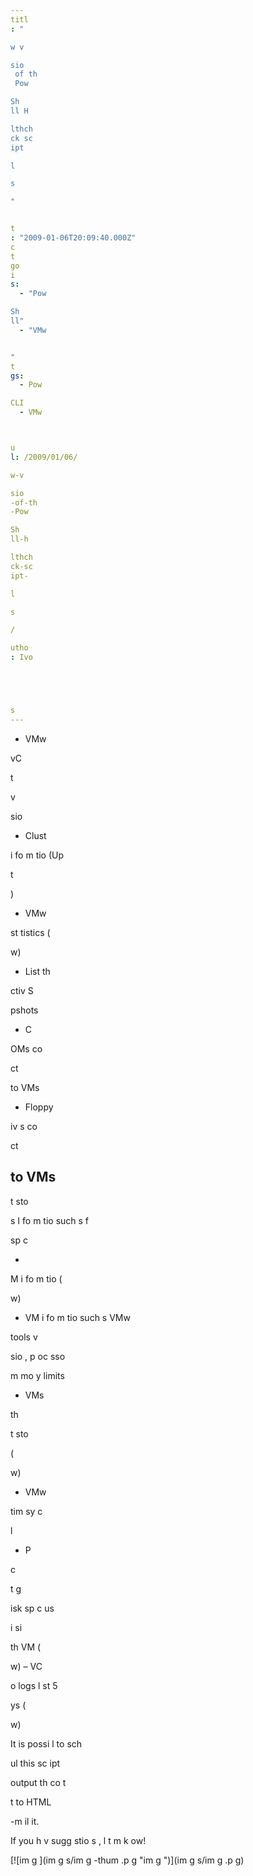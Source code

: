 ```yaml
---
titl
: "

w v

sio
 of th
 Pow

Sh
ll H

lthch
ck sc
ipt 

l

s

"


t
: "2009-01-06T20:09:40.000Z"
c
t
go
i
s: 
  - "Pow

Sh
ll"
  - "VMw


"
t
gs:
  - Pow

CLI
  - VMw



u
l: /2009/01/06/

w-v

sio
-of-th
-Pow

Sh
ll-h

lthch
ck-sc
ipt-

l

s

/

utho
: Ivo 





s
---
```

- VMw


 vC

t

 v

sio

- Clust

 i
fo
m
tio
 (Up

t

)
- VMw


 st
tistics (

w)
- List th
 
ctiv
 S

pshots
- C

OMs co


ct

 to VMs
- Floppy 

iv
s co


ct

 to VMs
- 

t
sto

s I
fo
m
tio
 such 
s f


 sp
c
  
- 

M i
fo
m
tio
 (

w)
- VM i
fo
m
tio
 such 
s VMw


 tools v

sio
, p
oc
sso
 


 m
mo
y limits
- VMs 


 th


 

t
sto

 (

w)
- VMw


 tim
sy
c 



l


- P

c

t
g
 
isk sp
c
 us

 i
si

 th
 VM (

w)
– VC 


o
 logs l
st 5 

ys (

w)

It is possi
l
 to sch

ul
 this sc
ipt 


 output th
 co
t

t to HTML 


 
-m
il it.

If you h
v
 sugg
stio
s , l
t m
 k
ow!

[![im
g
](im
g
s/im
g
-thum
.p
g "im
g
")](im
g
s/im
g
.p
g)






